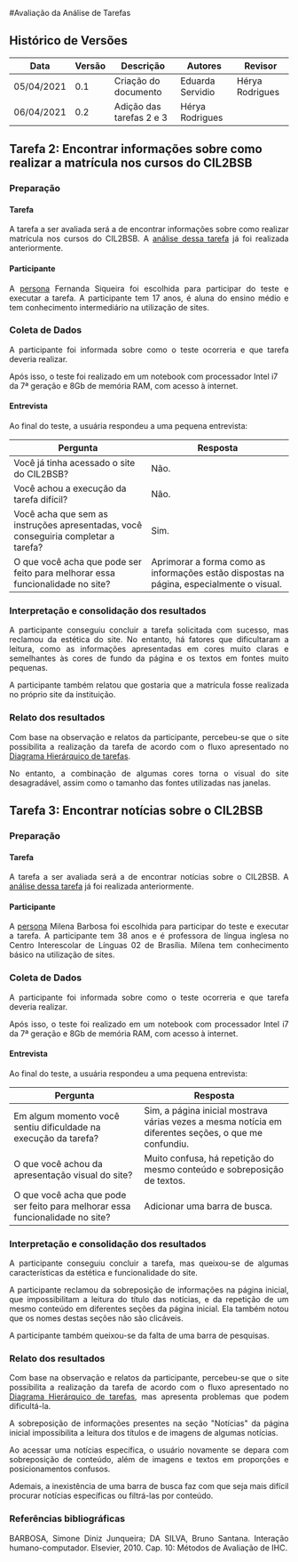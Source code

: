 #Avaliação da Análise de Tarefas

## Histórico de Versões

| Data       | Versão | Descrição                                     | Autores          | Revisor    |
| ---------- | ------ | --------------------------------------------- | ---------------- | ---------- |
| 05/04/2021 | 0.1    | Criação do documento                          | Eduarda Servidio | Hérya Rodrigues |
| 06/04/2021 | 0.2    | Adição das tarefas 2 e 3                      | Hérya Rodrigues|            |
 
## Tarefa 2: Encontrar informações sobre como realizar a matrícula nos cursos do CIL2BSB

### Preparação
#### Tarefa
<p align="justify">A tarefa a ser avaliada será a de encontrar informações sobre como realizar matrícula  nos cursos do CIL2BSB. A <a href="https://interacao-humano-computador.github.io/2020.2-cil2bsb/Analise_Requisitos/tarefas/">análise dessa tarefa</a> já foi realizada anteriormente.</p>

#### Participante
<p align="justify">A <a href="https://interacao-humano-computador.github.io/2020.2-cil2bsb/Analise_Requisitos/personas/">persona</a> Fernanda Siqueira foi escolhida para participar do teste e executar a tarefa. A participante tem 17 anos, é aluna do ensino médio e tem conhecimento intermediário na utilização de sites.</p>

### Coleta de Dados

<p align="justify">A participante foi informada sobre como o teste ocorreria e que tarefa deveria realizar. 

Após isso, o teste foi realizado em um notebook com processador Intel i7 da 7ª geração e 8Gb de memória RAM, com acesso à internet.</p>

#### Entrevista
Ao final do teste, a usuária respondeu  a uma pequena entrevista:

Pergunta   | Resposta
--------- | ------
Você já tinha acessado o site do CIL2BSB?   | Não.
Você achou a execução da tarefa difícil? | Não.
Você acha que sem as instruções apresentadas, você conseguiria completar a tarefa?               | Sim.
O que você acha que pode ser feito para melhorar essa funcionalidade no site?  | Aprimorar a forma como as informações estão dispostas na página, especialmente o visual.
 

### Interpretação e consolidação dos resultados
<p align="justify">A participante conseguiu concluir a tarefa solicitada com sucesso, mas reclamou da estética do site. No entanto, há fatores que dificultaram a leitura, como as informações apresentadas em cores muito claras e semelhantes às cores de fundo da página e os textos em fontes muito pequenas.</p>

<p align="justify">A participante também relatou que gostaria que a matrícula fosse realizada no próprio site da instituição.</p>

### Relato dos resultados
<p align="justify">Com base na observação e relatos da participante, percebeu-se que o site possibilita a realização da tarefa de acordo com o fluxo apresentado no <a href="https://interacao-humano-computador.github.io/2020.2-cil2bsb/Analise_Requisitos/tarefas/">Diagrama Hierárquico de tarefas</a>.</p>

<p align="justify">No entanto, a combinação de algumas cores torna o visual do site desagradável, assim como o tamanho das fontes utilizadas nas janelas.</p>

## Tarefa 3: Encontrar notícias sobre o CIL2BSB

### Preparação
#### Tarefa
<p align="justify">A tarefa a ser avaliada será a de encontrar notícias sobre o CIL2BSB. A <a href="https://interacao-humano-computador.github.io/2020.2-cil2bsb/Analise_Requisitos/tarefas/">análise dessa tarefa</a> já foi realizada anteriormente.</p>

#### Participante
<p align="justify">A <a href="https://interacao-humano-computador.github.io/2020.2-cil2bsb/Analise_Requisitos/personas/">persona</a>  Milena Barbosa foi escolhida para participar do teste e executar a tarefa. A participante tem 38 anos e é professora de língua inglesa no Centro Interescolar de Línguas 02 de Brasília. Milena tem conhecimento básico na utilização de sites.</p>
 

### Coleta de Dados
<p align="justify">A participante foi informada sobre como o teste ocorreria e que tarefa deveria realizar. </p>

<p align="justify">Após isso, o teste foi realizado em um notebook com processador Intel i7 da 7ª geração e 8Gb de memória RAM, com acesso à internet.</p>

#### Entrevista
Ao final do teste, a usuária respondeu  a uma pequena entrevista:

Pergunta   | Resposta
--------- | ------
Em algum momento você sentiu dificuldade na execução da tarefa? | Sim, a página inicial mostrava várias vezes a mesma notícia em diferentes seções, o que me confundiu.
O que você achou da apresentação visual do site?   | Muito confusa, há repetição do mesmo conteúdo e sobreposição de textos.
O que você acha que pode ser feito para melhorar essa funcionalidade no site?  | Adicionar uma barra de busca.

### Interpretação e consolidação dos resultados
<p align="justify">A participante conseguiu concluir a tarefa, mas queixou-se de algumas características da estética e funcionalidade do site. </p>

<p align="justify">A participante reclamou da sobreposição de informações na página inicial, que impossibilitam a leitura do título das notícias, e da repetição de um mesmo conteúdo em diferentes seções da página inicial. Ela também notou que os nomes destas seções não são clicáveis.</p>

<p align="justify">A participante também queixou-se da falta de uma barra de pesquisas.</p>


### Relato dos resultados
<p align="justify">Com base na observação e relatos da participante, percebeu-se que o site possibilita a realização da tarefa de acordo com o fluxo apresentado no <a href="https://interacao-humano-computador.github.io/2020.2-cil2bsb/Analise_Requisitos/tarefas/">Diagrama Hierárquico de tarefas</a>, mas apresenta problemas que podem  dificultá-la.</p>

<p align="justify">A sobreposição de informações presentes na seção "Notícias" da página inicial impossibilita a leitura dos títulos e de imagens de algumas notícias.</p>

<p align="justify">Ao acessar uma notícias específica, o usuário novamente se depara com sobreposição de conteúdo, além de imagens e textos em proporções e posicionamentos confusos.</p>

<p align="justify">Ademais, a inexistência de uma barra de busca faz com que seja mais difícil procurar notícias específicas ou filtrá-las por conteúdo.</p>


### Referências bibliográficas

<p align="justify">BARBOSA, Simone Diniz Junqueira; DA SILVA, Bruno Santana. Interação humano-computador. Elsevier, 2010. Cap. 10: Métodos de Avaliação de IHC. </p>
